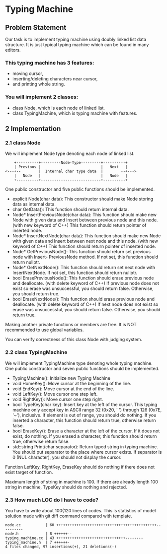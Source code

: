 # Typing Machine

## Problem Statement
Our task is to implement typing machine using doubly linked list data structure. It is just
typical typing machine which can be found in many editors.
### This typing machine has 3 features:
- moving cursor,
- inserting/deleting characters near cursor,
- and printing whole string.
### You will implement 2 classes:
- class Node, which is each node of linked list.
- class TypingMachine, which is typing machine with features.


## 2 Implementation
### 2.1 class Node
We will implement Node type denoting each node of linked list.
```
    +----------+---------Node-Type---------+----------+
    | Previous |                           |   Next   |
<---+--        |  Internal char type data  |        --+--->
    |   Node   |                           |   Node   |
    +----------+---------------------------+----------+
```

One public constructor and five public functions should be implemented.
  - explicit Node(char data): This constructor should make Node storing data as internal
  data.
  - char GetData(): This function should return internal data.
  - Node* InsertPreviousNode(char data): This function should make new Node with given data and Insert between previous node and this node. (with new keyword of C++) This function should return pointer of inserted node.
  - Node* InsertNextNode(char data): This function should make new Node with given
  data and Insert between next node and this node. (with new keyword of C++) This
  function should return pointer of inserted node.
  - Node* GetPreviousNode(): This function should return set previous node with Insert-
  PreviousNode method. If not set, this function should return nullptr.
  - Node* GetNextNode(): This function should return set next node with InsertNextNode.
  If not set, this function should return nullptr.
  - bool ErasePreviousNode(): This function should erase previous node and deallocate.
  (with delete keyword of C++) If previous node does not exist so erase was unsuccessful,
  you should return false. Otherwise, you should return true.
  - bool EraseNextNode(): This function should erase previous node and deallocate. (with
  delete keyword of C++) If next node does not exist so erase was unsuccessful, you should
  return false. Otherwise, you should return true.


Making another private functions or members are free. It is NOT recommended to use
global variables.

You can verify correctness of this class Node with judging system.

### 2.2 class TypingMachine
We will implement TypingMachine type denoting whole typing machine.
One public constructor and seven public functions should be implemented.
- TypingMachine(): Initialize new Typing Machine
- void HomeKey(): Move cursor at the beginning of the line.
- void EndKey(): Move cursor at the end of the line.
- void LeftKey(): Move cursor one step left.
- void RightKey(): Move cursor one step right.
- bool TypeKey(char key): Insert key at the left of the cursor. This typing machine only accept key in ASCII range 32 (0x20, ' ') through 126 (0x7E, '~'), inclusive. If element is out of range, you should do nothing. If you inserted a character, this function should return true, otherwise return false.
- bool EraseKey(): Erase a character at the left of the cursor. If it does not exist, do nothing. If you erased a character, this function should return true, otherwise return false.
- std::string Print(char separator): Return typed string in typing machine. You should put separator to the place where cursor exists. If separator is 0 (NUL character), you should not display the cursor.

Function LeftKey, RightKey, EraseKey should do nothing if there does not exist target of
function.

Maximum length of string in machine is 100. If there are already length 100 string
in machine, TypeKey should do nothing and rejected.

### 2.3 How much LOC do I have to code?
You have to write about 100{120 lines of codes. This is statistics of model solution made with git diff command compared with template.
```
node.cc           | 60 +++++++++++++++++++++++++++++++++++++++++++++----------
node.h            | 8 ++++++--
typing_machine.cc | 43 +++++++++++++++++++++++++++++++--------
typing_machine.h  | 7 ++++++-
4 files changed, 97 insertions(+), 21 deletions(-)
```
